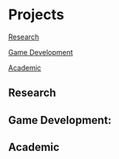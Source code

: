 # Projects

[Research](#research)

[Game Development](#game-developement)

[Academic](#academic)


## Research

## Game Development:

## Academic
